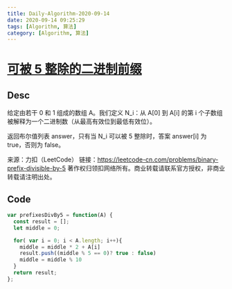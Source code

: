 ```yaml
---
title: Daily-Algorithm-2020-09-14
date: 2020-09-14 09:25:29
tags: [Algorithm, 算法]
category: [Algorithm, 算法]
---
```


# [可被 5 整除的二进制前缀](https://leetcode-cn.com/problems/binary-prefix-divisible-by-5/)

## Desc

给定由若干 0 和 1 组成的数组 A。我们定义 N_i：从 A[0] 到 A[i] 的第 i 个子数组被解释为一个二进制数（从最高有效位到最低有效位）。

返回布尔值列表 answer，只有当 N_i 可以被 5 整除时，答案 answer[i] 为 true，否则为 false。



来源：力扣（LeetCode）
链接：https://leetcode-cn.com/problems/binary-prefix-divisible-by-5
著作权归领扣网络所有。商业转载请联系官方授权，非商业转载请注明出处。



## Code

```js
var prefixesDivBy5 = function(A) {
  const result = []; 
  let middle = 0;

  for( var i = 0; i < A.length; i++){
    middle = middle * 2 + A[i]
    result.push((middle % 5 == 0)? true : false)
    middle = middle % 10
  }
  return result;
};
```

